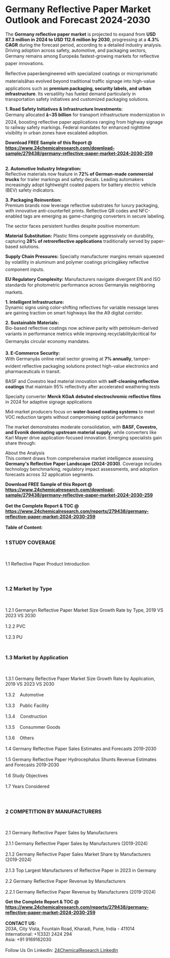 <h1>Germany Reflective Paper Market Outlook and Forecast 2024-2030</h1><p>The <strong>Germany reflective paper market</strong> is projected to expand from <strong>USD 87.3 million in 2024 to USD 112.6 million by 2030</strong>, progressing at a <strong>4.3% CAGR</strong> during the forecast period, according to a detailed industry analysis. Driving adoption across safety, automotive, and packaging sectors, Germany remains among Europeâs fastest-growing markets for reflective paper innovations.</p><p>Reflective paperâengineered with specialized coatings or microprismatic materialsâhas evolved beyond traditional traffic signage into high-value applications such as <strong>premium packaging, security labels, and urban infrastructure</strong>. Its versatility has fueled demand particularly in transportation safety initiatives and customized packaging solutions.</p><p><strong>1. Road Safety Initiatives &amp; Infrastructure Investments:</strong><br>
Germany allocated <strong>â¬35 billion</strong> for transport infrastructure modernization in 2024, boosting reflective paper applications ranging from highway signage to railway safety markings. Federal mandates for enhanced nighttime visibility in urban zones have escalated adoption.</p><div><b>Download FREE Sample of this Report @ 
            <a href="https://www.24chemicalresearch.com/download-sample/279438/germany-reflective-paper-market-2024-2030-259">
            https://www.24chemicalresearch.com/download-sample/279438/germany-reflective-paper-market-2024-2030-259</a></b></div><br><p><strong>2. Automotive Industry Integration:</strong><br>
Reflective materials now feature in <strong>72% of German-made commercial trucks</strong> for trailer markings and safety decals. Leading automakers increasingly adopt lightweight coated papers for battery electric vehicle (BEV) safety indicators.</p><p><strong>3. Packaging Reinvention:</strong><br>
Premium brands now leverage reflective substrates for luxury packaging, with innovative anti-counterfeit prints. Reflective QR codes and NFC-enabled tags are emerging as game-changing converters in secure labeling.</p><p>The sector faces persistent hurdles despite positive momentum:</p><p><strong>Material Substitution:</strong> Plastic films compete aggressively on durability, capturing <strong>28% of retroreflective applications</strong> traditionally served by paper-based solutions.</p><p><strong>Supply Chain Pressures:</strong> Specialty manufacturer margins remain squeezed by volatility in aluminum and polymer coatings pricingâkey reflective component inputs.</p><p><strong>EU Regulatory Complexity:</strong> Manufacturers navigate divergent EN and ISO standards for photometric performance across Germanyâs neighboring markets.</p><p><strong>1. Intelligent Infrastructure:</strong><br>
Dynamic signs using color-shifting reflectives for variable message lanes are gaining traction on smart highways like the A9 digital corridor.</p><p><strong>2. Sustainable Materials:</strong><br>
Bio-based reflective coatings now achieve parity with petroleum-derived variants in performance metrics while improving recyclabilityâcritical for Germanyâs circular economy mandates.</p><p><strong>3. E-Commerce Security:</strong><br>
With Germanyâs online retail sector growing at <strong>7% annually</strong>, tamper-evident reflective packaging solutions protect high-value electronics and pharmaceuticals in transit.</p><p>BASF and Covestro lead material innovation with <strong>self-cleaning reflective coatings</strong> that maintain 95% reflectivity after accelerated weathering tests</p><p>Specialty converter <strong>Merck KGaA debuted electrochromic reflective films</strong> in 2024 for adaptive signage applications</p><p>Mid-market producers focus on <strong>water-based coating systems</strong> to meet VOC reduction targets without compromising optical performance</p><p>The market demonstrates moderate consolidation, with <strong>BASF, Covestro, and Evonik dominating upstream material supply</strong>, while converters like Karl Mayer drive application-focused innovation. Emerging specialists gain share through:</p><p>About the Analysis<br>
This content draws from comprehensive market intelligence assessing <strong>Germany's Reflective Paper Landscape (2024-2030)</strong>. Coverage includes technology benchmarking, regulatory impact assessments, and adoption forecasts across 32 application segments.</p><div><b>Download FREE Sample of this Report @ 
            <a href="https://www.24chemicalresearch.com/download-sample/279438/germany-reflective-paper-market-2024-2030-259">
            https://www.24chemicalresearch.com/download-sample/279438/germany-reflective-paper-market-2024-2030-259</a></b></div><br><div><b>Get the Complete Report & TOC @ 
            <a href="https://www.24chemicalresearch.com/reports/279438/germany-reflective-paper-market-2024-2030-259">
            https://www.24chemicalresearch.com/reports/279438/germany-reflective-paper-market-2024-2030-259</a></b></div><br>
            <b>Table of Content:</b><p><h2><span style="font-size:16px"><strong>1 STUDY COVERAGE</strong></span></h2><br />
<p>1.1 Reflective Paper Product Introduction</p><br />
<h2><span style="font-size:16px"><strong>1.2 Market by Type</strong></span></h2><br />
<p>1.2.1 Germanyn Reflective Paper Market Size Growth Rate by Type, 2019 VS 2023 VS 2030<br /><br />
1.2.2 PVC&nbsp;&nbsp; &nbsp;<br /><br />
1.2.3 PU<br /><br />
<h2><span style="font-size:16px"><strong>1.3 Market by Application</strong></span></h2><br />
<p>1.3.1 Germany Reflective Paper Market Size Growth Rate by Application, 2019 VS 2023 VS 2030<br /><br />
1.3.2&nbsp;&nbsp; &nbsp;Automotive<br /><br />
1.3.3&nbsp;&nbsp; &nbsp;Public Facility<br /><br />
1.3.4&nbsp;&nbsp; &nbsp;Construction<br /><br />
1.3.5&nbsp;&nbsp; &nbsp;Consummer Goods<br /><br />
1.3.6&nbsp;&nbsp; &nbsp;Others<br /><br />
1.4 Germany Reflective Paper Sales Estimates and Forecasts 2019-2030<br /><br />
1.5 Germany Reflective Paper Hydrocephalus Shunts Revenue Estimates and Forecasts 2019-2030<br /><br />
1.6 Study Objectives<br /><br />
1.7 Years Considered</p><br />
<h2><span style="font-size:16px"><strong>2 COMPETITION BY MANUFACTURERS</strong></span></h2><br />
<p>2.1 Germany Reflective Paper Sales by Manufacturers<br /><br />
2.1.1 Germany Reflective Paper Sales by Manufacturers (2019-2024)<br /><br />
2.1.2 Germany Reflective Paper Sales Market Share by Manufacturers (2019-2024)<br /><br />
2.1.3 Top Largest Manufacturers of Reflective Paper in 2023 in Germany<br /><br />
2.2 Germany Reflective Paper Revenue by Manufacturers<br /><br />
2.2.1 Germany Reflective Paper Revenue by Manufacturers (2019-2024)<br </p><div><b>Get the Complete Report & TOC @ 
            <a href="https://www.24chemicalresearch.com/reports/279438/germany-reflective-paper-market-2024-2030-259">
            https://www.24chemicalresearch.com/reports/279438/germany-reflective-paper-market-2024-2030-259</a></b></div><br><b>CONTACT US:</b><br>
            203A, City Vista, Fountain Road, Kharadi, Pune, India - 411014<br>
            International: +1(332) 2424 294<br>
            Asia: +91 9169162030 <br><br>
            Follow Us On LinkedIn: <a href="https://www.linkedin.com/company/24chemicalresearch/">24ChemicalResearch LinkedIn</a>